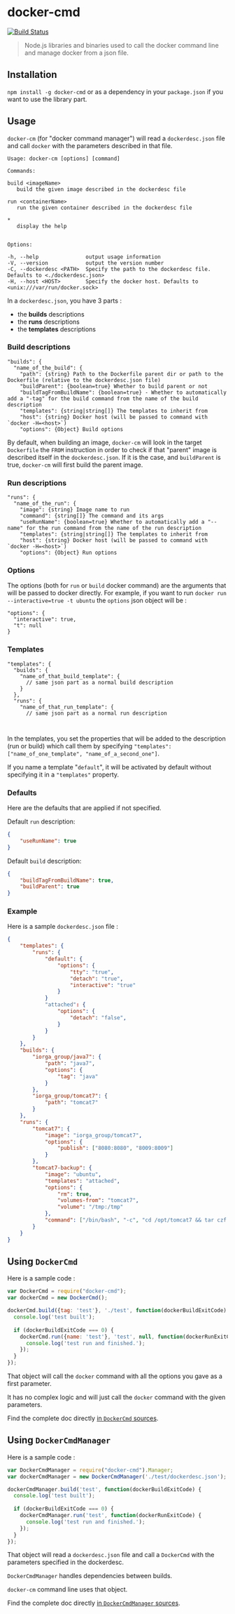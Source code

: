 # docker-cmd

[![Build Status](https://travis-ci.org/iorga-group/docker-cmd.svg?branch=master)](https://travis-ci.org/iorga-group/docker-cmd)

> Node.js libraries and binaries used to call the docker command line and manage docker from a json file.

## Installation
`npm install -g docker-cmd` or as a dependency in your `package.json` if you want to use the library part.

## Usage
`docker-cm` (for "docker command manager") will read a `dockerdesc.json` file and call `docker` with the parameters described in that file.

```asciidoc
Usage: docker-cm [options] [command]

Commands:

build <imageName>
   build the given image described in the dockerdesc file

run <containerName>
   run the given container described in the dockerdesc file

*
   display the help


Options:

-h, --help               output usage information
-V, --version            output the version number
-C, --dockerdesc <PATH>  Specify the path to the dockerdesc file. Defaults to <./dockerdesc.json>
-H, --host <HOST>        Specify the docker host. Defaults to <unix:///var/run/docker.sock>
```

In a `dockerdesc.json`, you have 3 parts :
 * the **builds** descriptions
 * the **runs** descriptions
 * the **templates** descriptions

### Build descriptions

```asciidoc
"builds": {
  "name_of_the_build": {
    "path": {string} Path to the Dockerfile parent dir or path to the Dockerfile (relative to the dockerdesc.json file)
    "buildParent": {boolean=true} Whether to build parent or not
    "buildTagFromBuildName": {boolean=true} - Whether to automatically add a "-tag" for the build command from the name of the build description
    "templates": {string|string[]} The templates to inherit from
    "host": {string} Docker host (will be passed to command with `docker -H=<host>`)
    "options": {Object} Build options
```

By default, when building an image, `docker-cm` will look in the target `Dockerfile` the `FROM` instruction in order to check if that "parent" image is described itself in the `dockerdesc.json`. If it is the case, and `buildParent` is true, `docker-cm` will first build the parent image.

### Run descriptions

```asciidoc
"runs": {
  "name_of_the_run": {
    "image": {string} Image name to run
    "command": {string[]} The command and its args
    "useRunName": {boolean=true} Whether to automatically add a "--name" for the run command from the name of the run description
    "templates": {string|string[]} The templates to inherit from
    "host": {string} Docker host (will be passed to command with `docker -H=<host>`)
    "options": {Object} Run options
```

### Options
The options (both for `run` or `build` docker command) are the arguments that will be passed to docker directly.
For example, if you want to run `docker run --interactive=true -t ubuntu` the `options` json object will be :

```asciidoc
"options": {
  "interactive": true,
  "t": null
}
```

### Templates

```asciidoc
"templates": {
  "builds": {
    "name_of_that_build_template": {
      // same json part as a normal build description
    }
  },
  "runs": {
    "name_of_that_run_template": {
      // same json part as a normal run description
      
      
```

In the templates, you set the properties that will be added to the description (run or build) which call them by specifying `"templates": ["name_of_one_template", "name_of_a_second_one"]`.

If you name a template "`default`", it will be activated by default without specifying it in a `"templates"` property.

### Defaults
Here are the defaults that are applied if not specified.

Default `run` description:

```json
{
    "useRunName": true
}
```

Default `build` description:

```json
{
    "buildTagFromBuildName": true,
    "buildParent": true
}
```

### Example
Here is a sample `dockerdesc.json` file :

```json
{
	"templates": {
		"runs": {
			"default": {
				"options": {
					"tty": "true",
					"detach": "true",
					"interactive": "true"
				}
			}
			"attached": {
				"options": {
				    "detach": "false",
				}
			}
		}
	},
	"builds": {
		"iorga_group/java7": {
			"path": "java7",
			"options": {
				"tag": "java"
			}
		},
		"iorga_group/tomcat7": {
			"path": "tomcat7"
		}
	},
	"runs": {
		"tomcat7": {
			"image": "iorga_group/tomcat7",
			"options": {
				"publish": ["8080:8080", "8009:8009"]
			}
		},
		"tomcat7-backup": {
			"image": "ubuntu",
			"templates": "attached",
			"options": {
				"rm": true,
				"volumes-from": "tomcat7",
				"volume": "/tmp:/tmp"
			},
			"command": ["/bin/bash", "-c", "cd /opt/tomcat7 && tar czf /tmp/tomcat7_backup.tgz ./"]
		}
	}
}
```

## Using `DockerCmd`
Here is a sample code :

```javascript
var DockerCmd = require("docker-cmd");
var dockerCmd = new DockerCmd();

dockerCmd.build({tag: 'test'}, './test', function(dockerBuildExitCode) {
  console.log('test built');
  
  if (dockerBuildExitCode === 0) {
    dockerCmd.run({name: 'test'}, 'test', null, function(dockerRunExitCode) {
      console.log('test run and finished.');
    });
  }
});
```

That object will call the `docker` command with all the options you gave as a first parameter.

It has no complex logic and will just call the `docker` command with the given parameters.

Find the complete doc directly [in `DockerCmd` sources](lib/docker-cmd.js).


## Using `DockerCmdManager`
Here is a sample code :

```javascript
var DockerCmdManager = require("docker-cmd").Manager;
var dockerCmdManager = new DockerCmdManager('./test/dockerdesc.json');

dockerCmdManager.build('test', function(dockerBuildExitCode) {
  console.log('test built');
  
  if (dockerBuildExitCode === 0) {
    dockerCmdManager.run('test', function(dockerRunExitCode) {
      console.log('test run and finished.');
    });
  }
});
```

That object will read a `dockerdesc.json` file and call a `DockerCmd` with the parameters specified in the dockerdesc.

`DockerCmdManager` handles dependencies between builds.

`docker-cm` command line uses that object.

Find the complete doc directly [in `DockerCmdManager` sources](lib/docker-cmd-manager.js).
